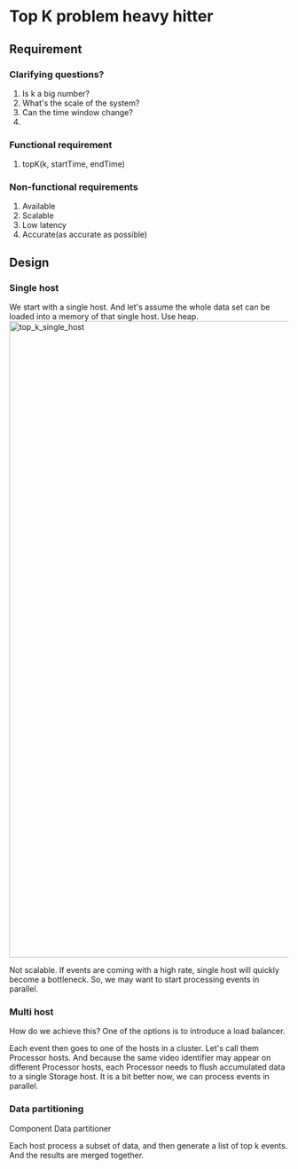 # Top K problem heavy hitter

## Requirement

### Clarifying questions?
1. Is k a big number?
2. What's the scale of the system?
3. Can the time window change?
4. 
### Functional requirement
1. topK(k, startTime, endTime)

### Non-functional requirements
1. Available
2. Scalable
3. Low latency
4. Accurate(as accurate as possible)

## Design

### Single host
We start with a single host. And let's assume the whole data set can be loaded into a memory of that single host. Use heap.
<img width="1148" alt="top_k_single_host" src="https://github.com/toextendmylimits/system_design/assets/10056698/f91786ff-6c8a-431d-b275-9414aa05a62c">

Not scalable. If events are coming with a high rate, single host will quickly become a bottleneck. So, we may want to start processing events in parallel.

### Multi host
How do we achieve this? One of the options is to introduce a load balancer.

Each event then goes to one of the hosts in a cluster. Let's call them Processor hosts. And because the same video identifier may appear on different Processor hosts, each
Processor needs to flush accumulated data to a single Storage host. It is a bit better now, we can process events in parallel.

### Data partitioning

Component Data partitioner

Each host process a subset of data, and then generate a list of top k events. And the results are merged together.
